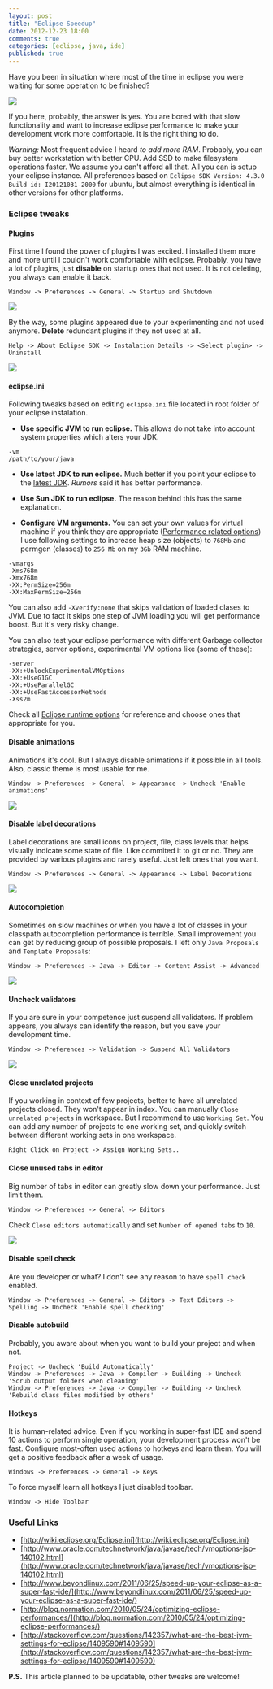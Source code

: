 ```yaml
---
layout: post
title: "Eclipse Speedup"
date: 2012-12-23 18:00
comments: true
categories: [eclipse, java, ide]
published: true
---
```


Have you been in situation where most of the time in eclipse you were waiting for
some operation to be finished?

<!-- more -->

![](http://upload.wikimedia.org/wikipedia/en/3/34/Eclipse-logo.png)

If you here, probably, the answer is yes. You are bored with that slow functionality and want
to increase eclipse performance to make your development work more comfortable. It is the right thing to do.

*Warning:* Most frequent advice I heard *to add more RAM*. Probably, you can buy better workstation with better CPU.
Add SSD to make filesystem operations faster. We assume you can't afford all that. All you can is setup your
eclipse instance. All preferences based on `Eclipse SDK Version: 4.3.0 Build id: I20121031-2000` for ubuntu, but
almost everything is identical in other versions for other platforms.

### Eclipse tweaks

#### Plugins

First time I found the power of plugins I was excited. I installed them more and more until I couldn't
work comfortable with eclipse. Probably, you have a lot of plugins, just **disable** on startup ones that not used.
It is not deleting, you always can enable it back.

    Window -> Preferences -> General -> Startup and Shutdown

![](http://i.imgur.com/kgavA.png)

By the way, some plugins appeared due to your experimenting and not used anymore. **Delete** redundant plugins if they
not used at all.

    Help -> About Eclipse SDK -> Instalation Details -> <Select plugin> -> Uninstall

![](http://i.imgur.com/7wRoR.png)

#### eclipse.ini

Following tweaks based on editing `eclipse.ini` file located in root folder
of your eclipse instalation.

* **Use specific JVM to run eclipse.**
This allows do not take into account system properties which alters your JDK.

```
-vm
/path/to/your/java
```

* **Use latest JDK to run eclipse.**
Much better if you point your eclipse to the [latest JDK](http://www.oracle.com/technetwork/java/javase/downloads/index.html).
*Rumors* said it has better performance.

* **Use Sun JDK to run eclipse.**
The reason behind this has the same explanation.

* **Configure VM arguments.**
You can set your own values for virtual machine if you think
they are appropriate
([Performance related options](http://www.oracle.com/technetwork/java/javase/tech/vmoptions-jsp-140102.html#PerformanceTuning))
I use following settings to increase heap size (objects) to `768Mb` and permgen (classes) to `256 Mb` on my `3Gb` RAM machine.

```
-vmargs
-Xms768m
-Xmx768m
-XX:PermSize=256m
-XX:MaxPermSize=256m
```

You can also add `-Xverify:none` that skips validation of loaded clases to JVM. Due to fact it skips one
step of JVM loading you will get performance boost. But it's very risky change.

You can also test your eclipse performance  with different Garbage collector strategies, server options,
experimental VM options like (some of these):

```
-server
-XX:+UnlockExperimentalVMOptions
-XX:+UseG1GC
-XX:+UseParallelGC
-XX:+UseFastAccessorMethods
-Xss2m
```

Check all [Eclipse runtime options](http://help.eclipse.org/indigo/index.jsp?topic=%2Forg.eclipse.platform.doc.isv%2Freference%2Fmisc%2Fruntime-options.html)
for reference and choose ones that appropriate for you.

#### Disable animations

Animations it's cool. But I always disable animations if it possible in all tools.
Also, classic theme is most usable for me.

    Window -> Preferences -> General -> Appearance -> Uncheck 'Enable animations'

![](http://i.imgur.com/mzLp7.png)

#### Disable label decorations

Label decorations are small icons on project, file, class levels that helps
visually indicate some state of file. Like commited it to git or no.
They are provided by various plugins and rarely useful. Just left ones that you want.

    Window -> Preferences -> General -> Appearance -> Label Decorations

![](http://i.imgur.com/MKZp5.png)

#### Autocompletion

Sometimes on slow machines or when you have a lot of classes in your classpath autocompletion performance is terrible.
Small improvement you can get by reducing group of possible proposals. I left only `Java Proposals` and `Template Proposals`:

    Window -> Preferences -> Java -> Editor -> Content Assist -> Advanced

![](http://i.imgur.com/Aa7MY.png)

#### Uncheck validators

If you are sure in your competence just suspend all validators. If problem appears, you always
can identify the reason, but you save your development time.

    Window -> Preferences -> Validation -> Suspend All Validators

![](http://i.imgur.com/n1XQ2.png)

#### Close unrelated projects

If you working in context of few projects, better to have all unrelated projects closed. They won't appear
in index. You can manually `Close unrelated projects` in workspace. But I recommend to use `Working Set`.
You can add any number of projects to one working set, and quickly switch between different working sets
in one workspace.

    Right Click on Project -> Assign Working Sets..

#### Close unused tabs in editor

Big number of tabs in editor can greatly slow down your performance. Just limit them.

    Window -> Preferences -> General -> Editors

Check `Close editors automatically` and set `Number of opened tabs` to `10`.

![](http://i.imgur.com/gjRd8.png)

#### Disable spell check

Are you developer or what? I don't see any reason to have `spell check` enabled.

    Window -> Preferences -> General -> Editors -> Text Editors -> Spelling -> Uncheck 'Enable spell checking'

#### Disable autobuild

Probably, you aware about when you want to build your project and when not.

    Project -> Uncheck 'Build Automatically'
    Window -> Preferences -> Java -> Compiler -> Building -> Uncheck 'Scrub output folders when cleaning'
    Window -> Preferences -> Java -> Compiler -> Building -> Uncheck 'Rebuild class files modified by others'

#### Hotkeys

It is human-related advice. Even if you working in super-fast IDE and spend 10 actions to perform
single operation, your development process won't be fast. Configure most-often used actions
to hotkeys and learn them. You will get a positive feedback after a week of usage.

    Windows -> Preferences -> General -> Keys

To force myself learn all hotkeys I just disabled toolbar.

    Window -> Hide Toolbar

### Useful Links

* [http://wiki.eclipse.org/Eclipse.ini](http://wiki.eclipse.org/Eclipse.ini)
* [http://www.oracle.com/technetwork/java/javase/tech/vmoptions-jsp-140102.html](http://www.oracle.com/technetwork/java/javase/tech/vmoptions-jsp-140102.html)
* [http://www.beyondlinux.com/2011/06/25/speed-up-your-eclipse-as-a-super-fast-ide/](http://www.beyondlinux.com/2011/06/25/speed-up-your-eclipse-as-a-super-fast-ide/)
* [http://blog.normation.com/2010/05/24/optimizing-eclipse-performances/](http://blog.normation.com/2010/05/24/optimizing-eclipse-performances/)
* [http://stackoverflow.com/questions/142357/what-are-the-best-jvm-settings-for-eclipse/1409590#1409590](http://stackoverflow.com/questions/142357/what-are-the-best-jvm-settings-for-eclipse/1409590#1409590)

**P.S.** This article planned to be updatable, other tweaks are welcome!

